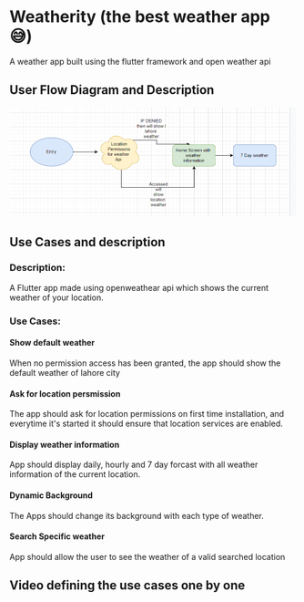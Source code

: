 # Weatherity (the best weather app 😅)

A weather app built using the flutter framework and open weather api
## User Flow Diagram and Description
![](weatherAppflow.png)


## Use Cases and description


 
### Description:  ####
A Flutter app made using openweathear api which shows the current weather of your location.

### Use Cases:

#### Show default weather
When no permission access has been granted, the app should show the default weather of lahore city
#### Ask for location persmission
The app should ask for location permissions on first time installation, and everytime it's started it should ensure that location services are enabled.
#### Display weather information
App should display daily, hourly and 7 day forcast with all weather information of the current location.
#### Dynamic Background
The Apps should change its background with each type of weather.

#### Search Specific weather
App should allow the user to see the weather of a valid searched location

## Video defining the use cases one by one
